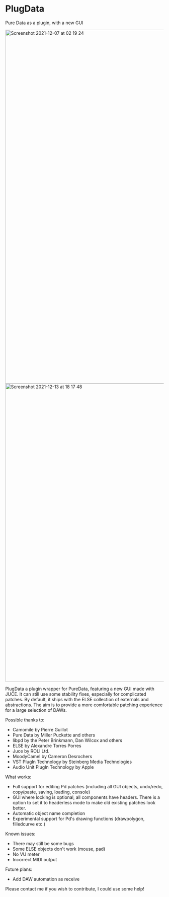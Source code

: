 # PlugData
Pure Data as a plugin, with a new GUI


<img width="1124" alt="Screenshot 2021-12-07 at 02 19 24" src="https://user-images.githubusercontent.com/44585538/144948333-97e9b1ea-c323-46c1-8d7e-abfcc0b569f8.png">

<img width="948" alt="Screenshot 2021-12-13 at 18 17 48" src="https://user-images.githubusercontent.com/44585538/145858268-60782163-0e2c-4d49-8118-495c2b234b03.png">


PlugData a plugin wrapper for PureData, featuring a new GUI made with JUCE. It can still use some stability fixes, especially for complicated patches. By default, it ships with the ELSE collection of externals and abstractions. The aim is to provide a more comfortable patching experience for a large selection of DAWs.

Possible thanks to:

- Camomile by Pierre Guillot
- Pure Data by Miller Puckette and others
- libpd by the Peter Brinkmann, Dan Wilcox and others
- ELSE by Alexandre Torres Porres
- Juce by ROLI Ltd.
- MoodyCamel by Cameron Desrochers
- VST PlugIn Technology by Steinberg Media Technologies
- Audio Unit PlugIn Technology by Apple

What works:
- Full support for editing Pd patches (including all GUI objects, undo/redo, copy/paste, saving, loading, console)
- GUI where locking is optional, all components have headers. There is a option to set it to headerless mode to make old existing patches look better.
- Automatic object name completion
- Experimental support for Pd's drawing functions (drawpolygon, filledcurve etc.)

Known issues:
- There may still be some bugs
- Some ELSE objects don't work (mouse, pad)
- No VU meter
- Incorrect MIDI output

Future plans:
- Add DAW automation as receive

Please contact me if you wish to contribute, I could use some help!
